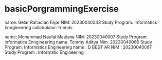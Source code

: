 # basicPorgrammingExercise

name: Gelar Rahadian Fajar NIM: 20230040043 Study Program: Informatics Enngineering
collabolator: friends

name: Mohammad Naufal Maulana NIM: 20230040007 Study Program: Informatics Enngineering
name: Tommy Aditya Nim: 20230040066 Study Program: Informatics Engineering
name : D BEST AR
NIM : 20230040067
Study Program : Informatic Engineering 
